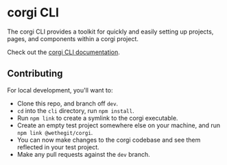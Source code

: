 # corgi CLI

The corgi CLI provides a toolkit for quickly and easily setting up projects, pages, and components within a corgi project.

Check out the [corgi CLI documentation](https://wethegit.github.io/corgi/docs/category/corgi-cli).

## Contributing

For local development, you'll want to:

- Clone this repo, and branch off `dev`.
- `cd` into the `cli` directory, run `npm install`.
- Run `npm link` to create a symlink to the corgi executable.
- Create an empty test project somewhere else on your machine, and run `npm link @wethegit/corgi`.
- You can now make changes to the corgi codebase and see them reflected in your test project.
- Make any pull requests against the `dev` branch.

